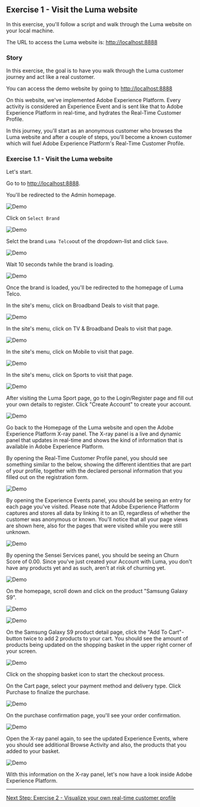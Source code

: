## Exercise 1 - Visit the Luma website

In this exercise, you'll follow a script and walk through the Luma website on your local machine.

The URL to access the Luma website is: [http://localhost:8888](http://localhost:8888)
 
### Story
In this exercise, the goal is to have you walk through the Luma customer journey and act like a real customer.

You can access the demo website by going to [http://localhost:8888](http://localhost:8888)

On this website, we've implemented Adobe Experience Platform. Every activity is considered an Experience Event and is sent like that to Adobe Experience Platform in real-time, and hydrates the Real-Time Customer Profile.

In this journey, you'll start as an anonymous customer who browses the Luma website and after a couple of steps, you'll become a known customer which will fuel Adobe Experience Platform's Real-Time Customer Profile.


### Exercise 1.1 - Visit the Luma website

Let's start.

Go to to [http://localhost:8888](http://localhost:8888).

You'll be redirected to the Admin homepage.

![Demo](./images/a1.png) 

Click on ``Select Brand``

![Demo](./images/a2.png) 

Selct the brand ``Luma Telco``out of the dropdown-list and click ``Save``.

![Demo](./images/a3.png) 

Wait 10 seconds twhile the brand is loading.

![Demo](./images/a4.png) 

Once the brand is loaded, you'll be redirected to the homepage of Luma Telco.

In the site's menu, click on Broadband Deals to visit that page.

![Demo](./images/2.png)

In the site's menu, click on TV & Broadband Deals to visit that page.

![Demo](./images/3.png)

In the site's menu, click on Mobile to visit that page.

![Demo](./images/4.png)

In the site's menu, click on Sports to visit that page.

![Demo](./images/5.png)

After visiting the Luma Sport page, go to the Login/Register page and fill out your own details to register. Click "Create Account" to create your account.

![Demo](./images/7.png)

Go back to the Homepage of the Luma website and open the Adobe Experience Platform X-ray panel. The X-ray panel is a live and dynamic panel that updates in real-time and shows the kind of information that is available in Adobe Experience Platform.

By opening the Real-Time Customer Profile panel, you should see something similar to the below, showing the different identities that are part of your profile, together with the declared personal information that you filled out on the registration form.

![Demo](./images/8.png)

By opening the Experience Events panel, you should be seeing an entry for each page you've visited. Please note that Adobe Experience Platform captures and stores all data by linking it to an ID, regardless of whether the customer was anonymous or known. You'll notice that all your page views are shown here, also for the pages that were visited while you were still unknown.

![Demo](./images/9.png)

By opening the Sensei Services panel, you should be seeing an Churn Score of 0.00. Since you've just created your Account with Luma, you don't have any products yet and as such, aren't at risk of churning yet.

![Demo](./images/9s.png)

On the homepage, scroll down and click on the product "Samsung Galaxy S9".

![Demo](./images/10.png)

![Demo](./images/11.png)

On the Samsung Galaxy S9 product detail page, click the "Add To Cart"-button twice to add 2 products to your cart. You should see the amount of products being updated on the shopping basket in the upper right corner of your screen. 

![Demo](./images/12.png)

Click on the shopping basket icon to start the checkout process.

On the Cart page, select your payment method and delivery type. Click Purchase to finalize the purchase.

![Demo](./images/15.png)

On the purchase confirmation page, you'll see your order confirmation.

![Demo](./images/16.png)

Open the X-ray panel again, to see the updated Experience Events, where you should see additional Browse Activity and also, the products that you added to your basket.

![Demo](./images/17.png)

With this information on the X-ray panel, let's now have a look inside Adobe Experience Platform.

---

[Next Step: Exercise 2 - Visualize your own real-time customer profile](./ex2.md)